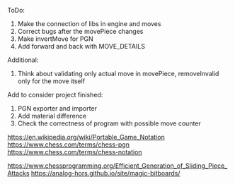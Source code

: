 ToDo:
1. Make the connection of libs in engine and moves
2. Correct bugs after the movePiece changes
3. Make invertMove for PGN
4. Add forward and back with MOVE_DETAILS

Additional:
1. Think about validating only actual move in movePiece, removeInvalid only for the move itself

Add to consider project finished:
1. PGN exporter and importer
2. Add material difference
3. Check the correctness of program with possible move counter



https://en.wikipedia.org/wiki/Portable_Game_Notation
https://www.chess.com/terms/chess-pgn
https://www.chess.com/terms/chess-notation

https://www.chessprogramming.org/Efficient_Generation_of_Sliding_Piece_Attacks
https://analog-hors.github.io/site/magic-bitboards/

